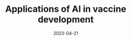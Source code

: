 ---
title: "Applications of AI in vaccine development"
collection: talks
type: "Seminar Talk"
permalink: /talks/2023-04-21-NPUST
venue: "The International Degree Program in Animal Vaccine Technology, National Pingtung University of Science and Technology"
date: 2023-04-21
location: "Pingtung, Taiwan"
---